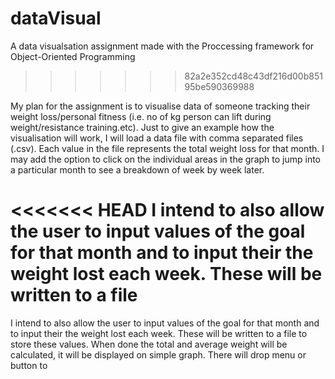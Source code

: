 # dataVisual
A data visualsation assignment made with the Proccessing framework for Object-Oriented Programming
>>>>>>> 82a2e352cd48c43df216d00b85195be590369988

My plan for the assignment is to visualise data of someone tracking their weight loss/personal fitness (i.e. no of kg person can lift during weight/resistance training.etc).
Just to give an example how the visualisation will work, I will load a data file with comma separated files (.csv). Each value in the file represents the total weight loss for that month.
I may add the option to click on the individual areas in the graph to jump into a particular month to see a breakdown of week by week later.

<<<<<<< HEAD
I intend to also allow the user to input values of the goal for that month and to input their the weight lost each week. These will be written to a file
=======
I intend to also allow the user to input values of the goal for that month and to input their the weight lost each week. These will be written to a file to store these values. When done the total and average weight will be calculated, it will be displayed on simple graph. There will drop menu or button to 
